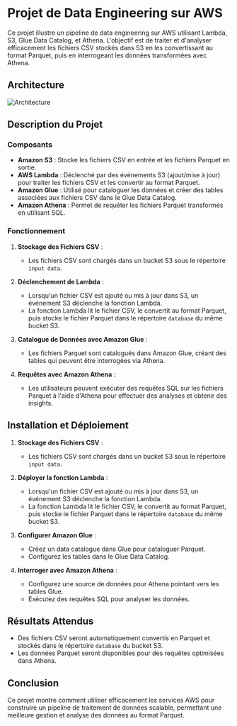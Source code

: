 # Projet de Data Engineering sur AWS

Ce projet illustre un pipeline de data engineering sur AWS utilisant Lambda, S3, Glue Data Catalog, et Athena. L'objectif est de traiter et d'analyser efficacement les fichiers CSV stockés dans S3 en les convertissant au format Parquet, puis en interrogeant les données transformées avec Athena.

## Architecture

![Architecture]([(https://github.com/momodou44/aws-data-mini-project/blob/main/architecture.jpg))

## Description du Projet

### Composants

- **Amazon S3** : Stocke les fichiers CSV en entrée et les fichiers Parquet en sortie.
- **AWS Lambda** : Déclenché par des événements S3 (ajout/mise à jour) pour traiter les fichiers CSV et les convertir au format Parquet.
- **Amazon Glue** : Utilisé pour cataloguer les données et créer des tables associées aux fichiers CSV dans le Glue Data Catalog.
- **Amazon Athena** : Permet de requêter les fichiers Parquet transformés en utilisant SQL.

### Fonctionnement

1. **Stockage des Fichiers CSV** :
   - Les fichiers CSV sont chargés dans un bucket S3 sous le répertoire `input data`.

2. **Déclenchement de Lambda** :
   - Lorsqu'un fichier CSV est ajouté ou mis à jour dans S3, un événement S3 déclenche la fonction Lambda.
   - La fonction Lambda lit le fichier CSV, le convertit au format Parquet, puis stocke le fichier Parquet dans le répertoire `database` du même bucket S3.

3. **Catalogue de Données avec Amazon Glue** :
   - Les fichiers Parquet sont catalogués dans Amazon Glue, créant des tables qui peuvent être interrogées via Athena.

4. **Requêtes avec Amazon Athena** :
   - Les utilisateurs peuvent exécuter des requêtes SQL sur les fichiers Parquet à l'aide d'Athena pour effectuer des analyses et obtenir des insights.



## Installation et Déploiement

1. **Stockage des Fichiers CSV** :
   - Les fichiers CSV sont chargés dans un bucket S3 sous le répertoire `input data`.

2. **Déployer la fonction Lambda** :
   - Lorsqu'un fichier CSV est ajouté ou mis à jour dans S3, un événement S3 déclenche la fonction Lambda.
   - La fonction Lambda lit le fichier CSV, le convertit au format Parquet, puis stocke le fichier Parquet dans le répertoire `database` du même bucket S3.

3. **Configurer Amazon Glue** :
   - Créez un data catalogue dans Glue pour cataloguer Parquet.
   - Configurez les tables dans le Glue Data Catalog.

4. **Interroger avec Amazon Athena** :
   - Configurez une source de données pour Athena pointant vers les tables Glue.
   - Exécutez des requêtes SQL pour analyser les données.


## Résultats Attendus

- Des fichiers CSV seront automatiquement convertis en Parquet et stockés dans le répertoire `database` du bucket S3.
- Les données Parquet seront disponibles pour des requêtes optimisées dans Athena.

## Conclusion

Ce projet montre comment utiliser efficacement les services AWS pour construire un pipeline de traitement de données scalable, permettant une meilleure gestion et analyse des données au format Parquet.
